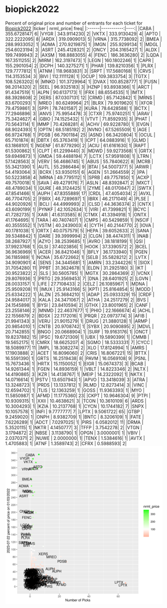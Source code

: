 # biopick2022
Percent of original price and number of entrants for each ticket for [Biopick2022](https://twitter.com/hashtag/Biopick2022)
|ticker |  nrml_price| freq|
|:------|-----------:|----:|
|CABA   | 355.6728147|    6|
|VYGR   | 343.9114230|    2|
|VKTX   | 333.9130429|    4|
|APTO   | 322.2222095|    8|
|ARDX   | 319.0909013|    5|
|VRNA   | 315.7738092|    2|
|BMEA   | 288.9933052|    1|
|ADMA   | 270.9219875|    1|
|IMGN   | 255.9299134|    1|
|MDGL   | 254.6023194|    3|
|ASRT   | 245.4128321|    2|
|ONCY   | 204.3165427|    1|
|ALDX   | 199.7499943|    2|
|AXSM   | 198.8883055|    4|
|FENC   | 186.3636280|    2|
|LQDA   | 167.3511255|    2|
|MIRM   | 162.3197473|    1|
|LEGN   | 160.1802246|    1|
|CAPR   | 155.2901054|    2|
|DCPH   | 140.3275271|    1|
|PHAR   | 139.8210356|    1|
|PLRX   | 129.7777812|    1|
|ATNM   | 118.9683831|    3|
|SRPT   | 117.5680168|    1|
|CRVS   | 114.3153534|    3|
|BIVI   | 112.1111128|    1|
|OCUP   | 109.3833754|    3|
|TGTX   | 108.5263202|    9|
|MNKD   | 101.3729964|    1|
|DVAX   | 100.8528777|    1|
|FUSN   |  98.2014320|    2|
|SEEL   |  96.9325183|    3|
|HZNP   |  93.8938366|    1|
|ARCT   |  91.4347519|    1|
|ALPN   |  90.6137173|    1|
|IFRX   |  88.6554535|    1|
|IMTX   |  88.3928608|    2|
|XERS   |  87.0307131|   12|
|CRMD   |  85.7142842|    1|
|MRNS   |  83.6700293|    1|
|MREO   |  80.6249964|   21|
|BLRX   |  79.9019620|    1|
|XFOR   |  79.4759861|    3|
|SPPI   |  78.7401587|    2|
|KURA   |  78.6428588|    1|
|BCTX   |  77.2946896|    3|
|ANVS   |  75.9954478|    3|
|CTXR   |  75.9740251|    1|
|ARAV   |  75.3424627|    4|
|GBIO   |  74.1525432|    1|
|VTVT   |  71.8592935|    3|
|PHAT   |  70.5643114|    1|
|IMMP   |  70.4268281|    4|
|ACHV   |  69.9228780|    1|
|EVGN   |  68.9024393|    1|
|OPTN   |  68.5185192|    2|
|NVNO   |  67.5265509|    1|
|AGE    |  66.9724768|    1|
|PDSB   |  66.7901184|   25|
|ASND   |  66.3420804|    1|
|OCUL   |  65.7101874|    8|
|DBTX   |  65.3763419|    1|
|ICPT   |  64.0883916|    1|
|GLMD   |  63.1868101|    1|
|NGENF  |  61.8779290|    2|
|ACIU   |  61.6161630|    1|
|RAPT   |  61.5300862|    1|
|CLPT   |  61.2299440|    3|
|MDWD   |  59.9273568|    1|
|GRTX   |  59.6949873|    1|
|GMDA   |  59.4488194|    7|
|LCTX   |  57.9591808|    1|
|LTRN   |  57.1428563|    3|
|VERV   |  56.4686745|    1|
|ABUS   |  55.7840622|    8|
|MCRB   |  55.3421390|    1|
|AUTL   |  55.2986484|    9|
|BTAI   |  54.5007377|    5|
|ARWR   |  54.4193064|    3|
|BCRX   |  53.9350151|    6|
|AGEN   |  51.2664559|    2|
|IPA    |  50.5223858|    4|
|MRNA   |  49.7795112|    1|
|SPRB   |  49.7757850|    1|
|ACXP   |  49.7570018|    1|
|SAVA   |  49.4279176|    7|
|ASLN   |  48.8392847|    2|
|MXCT   |  48.4789034|    1|
|QURE   |  48.3124425|    1|
|ZYME   |  48.0170847|    2|
|SWTX   |  47.8541466|    1|
|AUPH   |  47.8355889|   17|
|CRDL   |  47.4054034|    2|
|AVXL   |  46.7704705|    2|
|FBRX   |  46.7289697|    1|
|IBRX   |  46.2171049|    4|
|PLSE   |  44.9020926|    1|
|BCLI   |  44.4999993|    2|
|CLSD   |  44.3636374|    2|
|CNTX   |  43.6090199|    1|
|PYNKF  |  42.1052634|    1|
|VIRI   |  41.7399821|    1|
|BCYC   |  41.7282735|    1|
|XAIR   |  41.6313585|    8|
|CTMX   |  41.3394918|    1|
|ONTX   |  41.1764695|    1|
|TARA   |  40.7407407|    1|
|CMPS   |  40.5429859|    1|
|NSCIF  |  40.3555552|    1|
|VSTM   |  40.2439003|    4|
|CYTH   |  40.2144770|    2|
|IOVA   |  40.1781038|    1|
|ORTX   |  40.0757579|    5|
|HEPA   |  39.6052633|    2|
|SANA   |  39.5348842|    1|
|DARE   |  39.3999994|    2|
|CLGN   |  38.4474311|    1|
|INAB   |  38.2687927|    1|
|AZYO   |  38.2539685|    1|
|AVRO   |  38.1818199|    1|
|QSI    |  37.9923768|    1|
|GLSI   |  37.4023856|    1|
|HOOK   |  37.3390572|    2|
|BCEL   |  36.9636969|    1|
|ACER   |  36.8421046|    1|
|BFLY   |  36.1733940|    1|
|PGEN   |  36.1185989|    1|
|NCNA   |  35.6722662|    1|
|SELB   |  35.5828212|    2|
|LVTX   |  34.9090901|    4|
|SENS   |  34.3445681|    1|
|AMRN   |  33.2344226|    1|
|SIOX   |  31.7054280|   11|
|PPBT   |  31.3624678|    1|
|ELDN   |  31.2925180|    3|
|IKT    |  30.9523822|    2|
|SLS    |  30.5605785|    1|
|MGTX   |  30.2864369|    2|
|VCNX   |  29.8076936|    1|
|PRTG   |  29.3569453|    7|
|DNA    |  28.6401925|    2|
|LGVN   |  28.0033157|    1|
|LIFE   |  27.7108433|    2|
|CELZ   |  26.1085967|    1|
|MDNA   |  25.9509208|   11|
|IMUX   |  25.9143166|    5|
|KPTI   |  25.8164854|    5|
|MODD   |  25.6334222|    1|
|ALZN   |  25.3684210|    1|
|ADAP   |  25.0933329|   15|
|CRDF   |  24.9584017|    3|
|KALA   |  24.3471067|    2|
|ATHA   |  24.2517279|    2|
|BVS    |  24.1545898|    1|
|BYSI   |  23.8410594|    2|
|GTHX   |  23.8001965|    2|
|CANF   |  23.2558146|    2|
|MNMD   |  22.4637677|    1|
|PHIO   |  22.1666674|    4|
|ACHL   |  22.1556879|    2|
|BDSX   |  22.1172016|    1|
|PRQR   |  22.0973774|    3|
|AFIB   |  21.9941343|    3|
|VERU   |  21.9015279|    1|
|DRUG   |  21.3880128|    1|
|ARMP   |  20.9854010|    1|
|CNTB   |  20.9708742|    1|
|SYBX   |  20.9090895|    2|
|MDVL   |  20.7142855|    1|
|BNGO   |  20.0668904|    1|
|SURF   |  19.9163176|    1|
|ONCT   |  19.8237882|   15|
|IPSC   |  19.6721309|    1|
|UBX    |  19.5890399|    1|
|CMMB   |  19.5652175|    1|
|CMRX   |  18.6625207|    4|
|SGMO   |  18.5333331|    7|
|CYCC   |  18.5089977|   11|
|IMPL   |  18.3082274|    2|
|XLO    |  17.8124994|    1|
|AMRS   |  17.1903888|    2|
|ACET   |  16.8096060|    2|
|CRIS   |  16.8067221|   15|
|BTTX   |  16.5591390|    1|
|GRTS   |  16.2519438|    8|
|PAVM   |  16.0569108|    9|
|PSNL   |  15.7673436|    1|
|HRTX   |  15.1150052|    1|
|EIGR   |  15.0674373|    3|
|BCAB   |  14.9261344|    1|
|FGEN   |  14.8936159|    1|
|VBLT   |  14.8223346|    2|
|NLTX   |  14.4190865|    3|
|KZR    |  14.4138767|    1|
|MEIP   |  14.2322092|    1|
|NKTX   |  14.0716614|    1|
|PSTV   |  13.6507943|    1|
|APVO   |  13.3418039|    3|
|ATRA   |  13.3248723|    1|
|PRDS   |  13.1337812|    1|
|RLMD   |  12.8273414|    3|
|VINC   |  12.6594702|    1|
|TLIS   |  12.1363259|    1|
|GOSS   |  11.9363393|    1|
|MYO    |  11.5850987|    1|
|AFMD   |  11.1775360|   23|
|CKPT   |  10.9646304|    9|
|PTPI   |  10.9309315|    1|
|XXII   |  10.4638621|    3|
|TCON   |  10.3610109|    6|
|ARDS   |  10.3004293|    1|
|KZIA   |  10.2137768|    1|
|CYCN   |  10.1744182|    7|
|SNPX   |  10.1057578|    1|
|INFI   |   9.7777777|    7|
|LPTX   |   9.5061722|   65|
|GTBP   |   9.2459020|    1|
|ONPH   |   8.9382709|    1|
|BNTC   |   8.3206109|    1|
|FATE   |   7.6226289|    1|
|ADCT   |   7.0297025|    1|
|PIRS   |   6.0582012|   11|
|DRMA   |   5.3520115|    1|
|NKTR   |   4.1450777|    3|
|TFFP   |   3.7542278|    2|
|VTGN   |   3.1794872|    2|
|NBSE   |   3.1138790|    1|
|OPGN   |   3.0000001|    1|
|VBIV   |   2.0370371|    2|
|NUWE   |   2.0000000|    1|
|TENX   |   1.5384616|    1|
|AVTX   |   1.4705883|    1|
|ATNF   |   1.3589743|    2|
|CFRX   |   0.5988593|    2|
![retvspicks](biopicks.png?raw=true)
